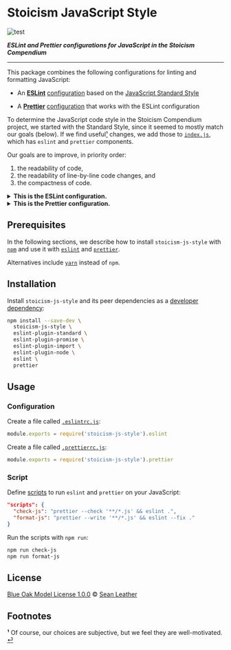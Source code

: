 # Stoicism JavaScript Style

<!-- Badges -->

![test](https://github.com/stoicism-compendium/stoicism-js-style/workflows/test/badge.svg)

<!-- Brief description -->

_**ESLint and Prettier configurations for JavaScript in the Stoicism
Compendium**_

---

This package combines the following configurations for linting and formatting
JavaScript:

* An [**ESLint**][eslint] [configuration][eslint-shareable-config] based on the
  [JavaScript Standard Style][standardjs]

* A [**Prettier**][prettier] [configuration][prettier-config] that works with
  the ESLint configuration

<span id="footnote1-source"/>

To determine the JavaScript code style in
the Stoicism Compendium project, we started with the Standard Style, since it
seemed to mostly match our goals (below). If we find useful&#8203;<a
href="#footnote1">¹</a> changes, we add those to [`index.js`](./index.js), which
has `eslint` and `prettier` components.

Our goals are to improve, in priority order:

1. the readability of code,
2. the readability of line-by-line code changes, and
3. the compactness of code.

<details>
<summary><strong>This is the ESLint configuration.</strong></summary>

The ESLint configuration [extends][eslint-extends] the Standard configuration
([`eslint-config-standard`][eslint-config-standard]), and we describe the
differences relative to that. Under each item, there is a motivation and a
comparison with the Standard [ESLint rule][eslint-rules].

<details>
<summary><em>Use the one true brace style without exceptions.</em></summary>

It’s easier to read control flow code if the content between the braces is not
on the same line as the braces themselves. This may increase the number of lines
of code, but the trade-off of improved readability seems worth it.

| Style    | [`brace-style`][eslint-brace-style]            |
| -------- | ---------------------------------------------- |
| Standard | `["error", "1tbs", {"allowSingleLine": true}]` |
| Stoicism | `["error", "1tbs"]`                            |

</details>

<details>
<summary><em>Require dangling commas in multi-line expressions.</em></summary>

Dangling commas are superfluous in single-line expressions, but they are helpful
in multi-line expressions, where changes often affect only the last element. In
the Standard Style, those changes add the extra noise of comma changes, which
reduces the readability of diffs.

| Style    | [`comma-dangle`][eslint-comma-dangle]                                                                              |
| -------- | ------------------------------------------------------------------------------------------------------------------ |
| Standard | `["error", {"arrays": "never", "objects": "never", "imports": "never", "exports": "never", "functions": "never"}]` |
| Stoicism | `["error", "always-multiline"]`                                                                                    |

</details>

<details>
<summary><em>Require braces for all control flow.</em></summary>

Braces are an important visual hint of control flow blocks, and consistent usage
helps readability.

| Style    | [`curly`][eslint-curly]   |
| -------- | ------------------------- |
| Standard | `["error", "multi-line"]` |
| Stoicism | `["error", "all"]`        |

</details>

<details>
<summary><em>Disallow spaces inside object braces.</em></summary>

Spaces inside object braces (`{`/`}`) increase line length while providing a
minimal improvement to readability. Since array brackets (`[`/`]`) and
parentheses (`(`/`)`) do not generally have spaces inside, it seems more useful
to reduce the line length than to make a special case for braces.

| Style    | [`object-curly-spacing`][eslint-object-curly-spacing] |
| -------- | ----------------------------------------------------- |
| Standard | `["error", "always"]`                                 |
| Stoicism | `["error", "never"]`                                  |

</details>

<details>
<summary><em>Disallow spaces after named functions.</em></summary>

Spaces after a named function adds unnecessarily to the line length (with
function names that may already be long). Also, by treating named functions
differently, it is easier to quickly distinguish them from anonymous functions.

| Style    | [`space-before-function-paren`][eslint-space-before-function-paren]            |
| -------- | ------------------------------------------------------------------------------ |
| Standard | `["error", "always"]`                                                          |
| Stoicism | `["error", {"anonymous": "always", "named": "never", "asyncArrow": "always"}]` |

</details>

</details>

<details>
<summary><strong>This is the Prettier configuration.</strong></summary>

The Prettier configuration extends the default configuration, and we describe
the differences relative to that. Under each item, there is a motivation and a
comparison with the default [Prettier option][prettier-options].

<details>
<summary><em>Don't use spaces inside object braces.</em></summary>

Spaces inside object braces (`{`/`}`) increase line length while providing a
minimal improvement to readability. Since array brackets (`[`/`]`) and
parentheses (`(`/`)`) do not have spaces inside, it seems more useful to reduce
the line length than to make a special case for braces.

| Style    | [`bracketSpacing`][prettier-bracket-spacing] |
| -------- | -------------------------------------------- |
| Prettier | `true`                                       |
| Stoicism | `false`                                      |

</details>

<details>
<summary><em>Don't use semicolons.</em></summary>

This follows the Standard Style.

| Style    | [`semi`][prettier-semicolons] |
| -------- | ----------------------------- |
| Prettier | `true`                        |
| Stoicism | `false`                       |

</details>

<details>
<summary><em>Use single quotes.</em></summary>

This follows the Standard Style.

| Style    | [`singleQuote`][prettier-quotes] |
| -------- | -------------------------------- |
| Prettier | `false`                          |
| Stoicism | `true`                           |

</details>

<details>
<summary><em>Use trailing commas in multi-line expressions.</em></summary>

Trailing commas are helpful in multi-line expressions, where changes often
affect only the last element.

| Style    | [`trailingComma`][prettier-trailing-commas] |
| -------- | ------------------------------------------- |
| Prettier | `"es5"`                                     |
| Stoicism | `"all"`                                     |

</details>

</details>

<!-- Sections -->

## Prerequisites

In the following sections, we describe how to install `stoicism-js-style` with
[`npm`][npm-cli] and use it with [`eslint`][eslint-cli] and
[`prettier`][prettier-cli].

Alternatives include [`yarn`][yarn] instead of `npm`.

## Installation

Install `stoicism-js-style` and its peer dependencies as a [developer
dependency][npm-dependencies]:

```sh
npm install --save-dev \
  stoicism-js-style \
  eslint-plugin-standard \
  eslint-plugin-promise \
  eslint-plugin-import \
  eslint-plugin-node \
  eslint \
  prettier
```

## Usage

### Configuration

Create a file called [`.eslintrc.js`][eslint-configuration]:

```js
module.exports = require('stoicism-js-style').eslint
```

Create a file called [`.prettierrc.js`][prettier-configuration]:

```js
module.exports = require('stoicism-js-style').prettier
```

### Script

Define [scripts][npm-run-script] to run `eslint` and `prettier` on your
JavaScript:

```json
"scripts": {
  "check-js": "prettier --check '**/*.js' && eslint .",
  "format-js": "prettier --write '**/*.js' && eslint --fix ."
}
```

Run the scripts with `npm run`:

```sh
npm run check-js
npm run format-js
```

## License

[Blue Oak Model License 1.0.0][license] © [Sean Leather][author]

## Footnotes

<span id="footnote1"><b>¹</b></span> Of course, our choices are subjective, but we feel
they are well-motivated. <a href="#footnote1-source">⏎</a>

<!-- Definitions, sorted alphabetically -->

[author]: https://github.com/spl
[eslint-brace-style]: https://eslint.org/docs/rules/brace-style
[eslint-cli]: https://eslint.org/docs/user-guide/command-line-interface
[eslint-comma-dangle]: https://eslint.org/docs/rules/comma-dangle
[eslint-config-standard]: https://github.com/standard/eslint-config-standard
[eslint-configuration]: https://eslint.org/docs/user-guide/configuring#configuration-file-formats
[eslint-curly]: https://eslint.org/docs/rules/curly
[eslint-extends]: https://eslint.org/docs/user-guide/configuring#extending-configuration-files
[eslint-object-curly-spacing]: https://eslint.org/docs/rules/object-curly-spacing
[eslint-rules]: https://eslint.org/docs/rules/
[eslint-shareable-config]: https://eslint.org/docs/developer-guide/shareable-configs
[eslint-space-before-function-paren]: https://eslint.org/docs/rules/space-before-function-paren
[eslint]: https://eslint.org/
[license]: ./license.md
[npm-cli]: https://docs.npmjs.com/cli/install
[npm-dependencies]: https://docs.npmjs.com/specifying-dependencies-and-devdependencies-in-a-package-json-file
[npm-run-script]: https://docs.npmjs.com/cli/run-script
[prettier-bracket-spacing]: https://prettier.io/docs/en/options.html#bracket-spacing
[prettier-cli]: https://prettier.io/docs/en/cli.html
[prettier-config]: https://prettier.io/docs/en/configuration.html#sharing-configurations
[prettier-configuration]: https://prettier.io/docs/en/configuration.html
[prettier-options]: https://prettier.io/docs/en/options.html
[prettier-quotes]: https://prettier.io/docs/en/options.html#quotes
[prettier-semicolons]: https://prettier.io/docs/en/options.html#semicolons
[prettier-trailing-commas]: https://prettier.io/docs/en/options.html#trailing-commas
[prettier]: https://prettier.io/
[standardjs]: https://standardjs.com/
[yarn]: https://yarnpkg.com/
